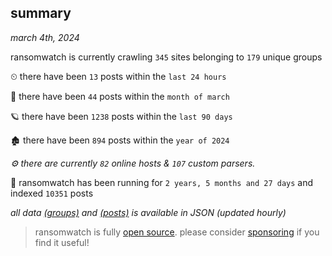 
## summary
_march 4th, 2024_

ransomwatch is currently crawling `345` sites belonging to `179` unique groups

⏲ there have been `13` posts within the `last 24 hours`

🦈 there have been `44` posts within the `month of march`

🪐 there have been `1238` posts within the `last 90 days`

🏚 there have been `894` posts within the `year of 2024`

_⚙️ there are currently `82` online hosts & `107` custom parsers._

🦕 ransomwatch has been running for `2 years, 5 months and 27 days` and indexed `10351` posts

_all data  [(groups)](http://ransomwhat.telemetry.ltd/groups) and [(posts)](http://ransomwhat.telemetry.ltd/posts) is available in JSON (updated hourly)_

> ransomwatch is fully [open source](https://github.com/joshhighet/ransomwatch#ransomwatch--). please consider [sponsoring](https://github.com/sponsors/joshhighet) if you find it useful!
